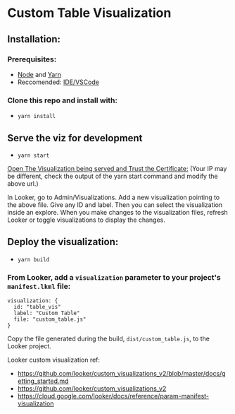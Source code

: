 # Custom Table Visualization

## Installation:

### Prerequisites:

- [Node](https://nodejs.org/en/) and [Yarn](https://yarnpkg.com/)
- Reccomended: [IDE/VSCode]()

### Clone this repo and install with:

- ```yarn install```

## Serve the viz for development

- ```yarn start```

[Open The Visualization being served and Trust the Certificate:](https://127.0.0.1:3443/gauge.js)
(Your IP may be different, check the output of the yarn start command and modify the above url.)

In Looker, go to Admin/Visualizations. Add a new visualization pointing to the above file. Give any ID and label.
Then you can select the visualization inside an explore. When you make changes to the visualization files, refresh Looker or toggle visualizations to display the changes. 

## Deploy the visualization:

- ```yarn build```

### From Looker, add a `visualization` parameter to your project's `manifest.lkml` file:

```
visualization: {
  id: "table_vis"
  label: "Custom Table"
  file: "custom_table.js"
}
```

Copy the file generated during the build, `dist/custom_table.js`, to the Looker project.


Looker custom visualization ref:
- https://github.com/looker/custom_visualizations_v2/blob/master/docs/getting_started.md
- https://github.com/looker/custom_visualizations_v2
- https://cloud.google.com/looker/docs/reference/param-manifest-visualization
